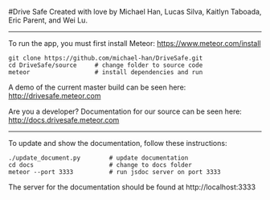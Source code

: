 #Drive Safe
Created with love by Michael Han, Lucas Silva, Kaitlyn Taboada, Eric Parent, and Wei Lu.

---

To run the app, you must first install Meteor: https://www.meteor.com/install

```
git clone https://github.com/michael-han/DriveSafe.git
cd DriveSafe/source		# change folder to source code
meteor					# install dependencies and run
```

A demo of the current master build can be seen here: http://drivesafe.meteor.com

Are you a developer? Documentation for our source can be seen here: http://docs.drivesafe.meteor.com

---

To update and show the documentation, follow these instructions:

```
./update_document.py		# update documentation
cd docs						# change to docs folder
meteor --port 3333			# run jsdoc server on port 3333
```

The server for the documentation should be found at http://localhost:3333
